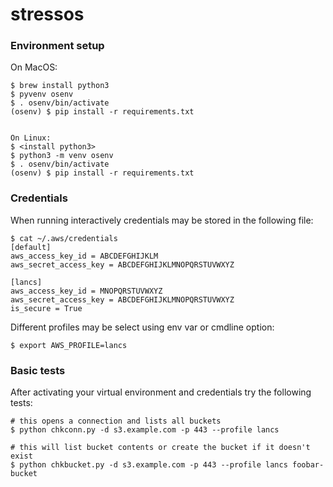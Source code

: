 # stressos

### Environment setup

On MacOS:
```
$ brew install python3
$ pyvenv osenv
$ . osenv/bin/activate
(osenv) $ pip install -r requirements.txt


On Linux:
$ <install python3>
$ python3 -m venv osenv
$ . osenv/bin/activate
(osenv) $ pip install -r requirements.txt
```

### Credentials

When running interactively credentials may be stored in the following file:
```
$ cat ~/.aws/credentials
[default]
aws_access_key_id = ABCDEFGHIJKLM
aws_secret_access_key = ABCDEFGHIJKLMNOPQRSTUVWXYZ

[lancs]
aws_access_key_id = MNOPQRSTUVWXYZ
aws_secret_access_key = ABCDEFGHIJKLMNOPQRSTUVWXYZ
is_secure = True
```

Different profiles may be select using env var or cmdline option:
``` 
$ export AWS_PROFILE=lancs
```

### Basic tests

After activating your virtual environment and credentials try the following tests:

```
# this opens a connection and lists all buckets
$ python chkconn.py -d s3.example.com -p 443 --profile lancs

# this will list bucket contents or create the bucket if it doesn't exist
$ python chkbucket.py -d s3.example.com -p 443 --profile lancs foobar-bucket

```


